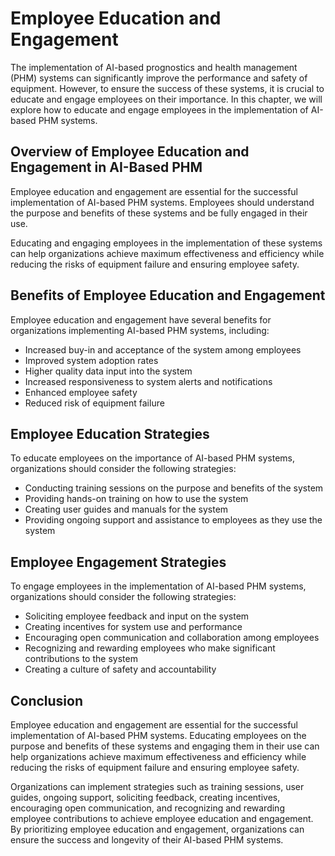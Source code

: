 Employee Education and Engagement
===============================================================================================

The implementation of AI-based prognostics and health management (PHM) systems can significantly improve the performance and safety of equipment. However, to ensure the success of these systems, it is crucial to educate and engage employees on their importance. In this chapter, we will explore how to educate and engage employees in the implementation of AI-based PHM systems.

Overview of Employee Education and Engagement in AI-Based PHM
-------------------------------------------------------------

Employee education and engagement are essential for the successful implementation of AI-based PHM systems. Employees should understand the purpose and benefits of these systems and be fully engaged in their use.

Educating and engaging employees in the implementation of these systems can help organizations achieve maximum effectiveness and efficiency while reducing the risks of equipment failure and ensuring employee safety.

Benefits of Employee Education and Engagement
---------------------------------------------

Employee education and engagement have several benefits for organizations implementing AI-based PHM systems, including:

* Increased buy-in and acceptance of the system among employees
* Improved system adoption rates
* Higher quality data input into the system
* Increased responsiveness to system alerts and notifications
* Enhanced employee safety
* Reduced risk of equipment failure

Employee Education Strategies
-----------------------------

To educate employees on the importance of AI-based PHM systems, organizations should consider the following strategies:

* Conducting training sessions on the purpose and benefits of the system
* Providing hands-on training on how to use the system
* Creating user guides and manuals for the system
* Providing ongoing support and assistance to employees as they use the system

Employee Engagement Strategies
------------------------------

To engage employees in the implementation of AI-based PHM systems, organizations should consider the following strategies:

* Soliciting employee feedback and input on the system
* Creating incentives for system use and performance
* Encouraging open communication and collaboration among employees
* Recognizing and rewarding employees who make significant contributions to the system
* Creating a culture of safety and accountability

Conclusion
----------

Employee education and engagement are essential for the successful implementation of AI-based PHM systems. Educating employees on the purpose and benefits of these systems and engaging them in their use can help organizations achieve maximum effectiveness and efficiency while reducing the risks of equipment failure and ensuring employee safety.

Organizations can implement strategies such as training sessions, user guides, ongoing support, soliciting feedback, creating incentives, encouraging open communication, and recognizing and rewarding employee contributions to achieve employee education and engagement. By prioritizing employee education and engagement, organizations can ensure the success and longevity of their AI-based PHM systems.

